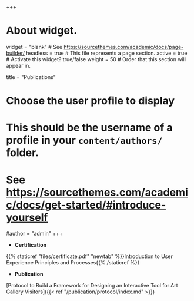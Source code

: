 +++
# About widget.
widget = "blank"  # See https://sourcethemes.com/academic/docs/page-builder/
headless = true  # This file represents a page section.
active = true  # Activate this widget? true/false
weight = 50  # Order that this section will appear in.

title = "Publications"

# Choose the user profile to display
# This should be the username of a profile in your `content/authors/` folder.
# See https://sourcethemes.com/academic/docs/get-started/#introduce-yourself
#author = "admin"
+++
- **Certification**

{{% staticref "files/certificate.pdf" "newtab" %}}Introduction to User Experience Principles and Processes{{% /staticref %}}

- **Publication**

 [Protocol to Build a Framework for Designing an Interactive Tool for Art Gallery Visitors]({{< ref "/publication/protocol/index.md" >}})
